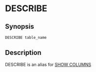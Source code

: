 
DESCRIBE
========

Synopsis
--------

``` sql
DESCRIBE table_name
```

Description
-----------

DESCRIBE is an alias for [SHOW COLUMNS](./show-columns.md) 
